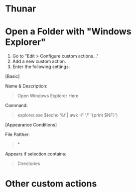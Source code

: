 # Thunar

# Open a Folder with "Windows Explorer"

1) Go to "Edit > Configure custom actions..."
2) Add a new custom action.
3) Enter the following settings:

[Basic]<br>

Name & Description:<br>
> Open Windows Explorer Here<br>

Command:<br>
> explorer.exe $(echo %f | awk -F '/' '{print $NF}')<br>

[Appearance Conditions]<br>

File Patther:<br>
> *<br>

Appears if selection contains:<br>
> Directories<br>

# Other custom actions
